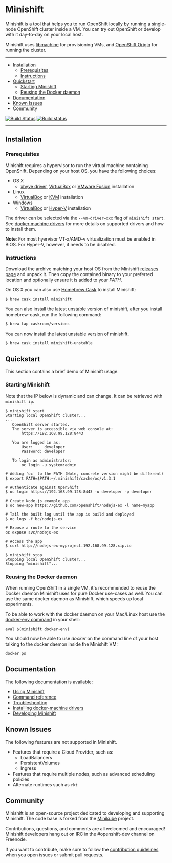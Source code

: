 # Minishift

Minishift is a tool that helps you to run OpenShift locally by running a single-node OpenShift
cluster inside a VM. You can try out OpenShift or develop with it day-to-day on your local host.

Minishift uses [libmachine](https://github.com/docker/machine/tree/master/libmachine) for
provisioning VMs, and [OpenShift Origin](https://github.com/openshift/origin) for running the cluster.

----

<!-- MarkdownTOC -->

- [Installation](#installation)
  - [Prerequisites](#prerequisites)
  - [Instructions](#instructions)
- [Quickstart](#quickstart)
  - [Starting Minishift](#starting-minishift)
  - [Reusing the Docker daemon](#reusing-the-docker-daemon)
- [Documentation](#documentation)
- [Known Issues](#known-issues)
- [Community](#community)

<!-- /MarkdownTOC -->

[![Build Status](https://secure.travis-ci.org/minishift/minishift.png)](https://travis-ci.org/minishift/minishift)
[![Build status](https://ci.appveyor.com/api/projects/status/6wyv1cpd588cm4ce/branch/master?svg=true)](https://ci.appveyor.com/project/hferentschik/minishift-o61ou/branch/master)

----

<a name="installation"></a>
## Installation

<a name="prerequisites"></a>
### Prerequisites

Minishift requires a hypervisor to run the virtual machine containing OpenShift. Depending on your
host OS, you have the following choices:

* OS X
    * [xhyve driver](./docs/docker-machine-drivers.md#xhyve-driver), [VirtualBox](https://www.virtualbox.org/wiki/Downloads) or [VMware Fusion](https://www.vmware.com/products/fusion) installation
* Linux
    * [VirtualBox](https://www.virtualbox.org/wiki/Downloads) or [KVM](http://www.linux-kvm.org/) installation
* Windows
    * [VirtualBox](https://www.virtualbox.org/wiki/Downloads) or [Hyper-V](https://technet.microsoft.com/en-us/library/mt169373.aspx) installation

The driver can be selected via the `--vm-driver=xxx` flag of `minishift start`. See
[docker machine drivers](./docs/docker-machine-drivers.md) for more details on supported drivers
and how to install them.

**Note**: For most hyervisor VT-x/AMD-v virtualization must be enabled in BIOS. For Hyper-V, however,
it needs to be disabled.

<a name="instructions"></a>
### Instructions

Download the archive matching your host OS from the Minishift [releases page](https://github.com/minishift/minishift/releases) and unpack it. Then copy the contained binary to your preferred
location and optionally ensure it is added to your _PATH_.

On OS X you can also use [Homebrew Cask](https://caskroom.github.io) to install Minishift:

  ```sh
  $ brew cask install minishift
  ```

You can also install the latest unstable version of minishift, after you install homebrew-cask, run the following command:

  ```sh
  $ brew tap caskroom/versions
  ```

You can now install the latest unstable version of minishift.

  ```sh
  $ brew cask install minishift-unstable
  ```

<a name="quickstart"></a>
## Quickstart

This section contains a brief demo of Minishift usage.

<a name="starting-minishift"></a>
### Starting Minishift

Note that the IP below is dynamic and can change. It can be retrieved with `minishift ip`.

```shell
$ minishift start
Starting local OpenShift cluster...
...
   OpenShift server started.
   The server is accessible via web console at:
       https://192.168.99.128:8443

   You are logged in as:
       User:     developer
       Password: developer

   To login as administrator:
       oc login -u system:admin

# Adding 'oc' to the PATH (Note, concrete version might be different)
$ export PATH=$PATH:~/.minishift/cache/oc/v1.3.1

# Authenticate against OpenShift
$ oc login https://192.168.99.128:8443 -u developer -p developer

# Create Node.js example app
$ oc new-app https://github.com/openshift/nodejs-ex -l name=myapp

# Tail the built log until the app is build and deployed
$ oc logs -f bc/nodejs-ex

# Expose a route to the service
oc expose svc/nodejs-ex

# Access the app
$ curl http://nodejs-ex-myproject.192.168.99.128.xip.io

$ minishift stop
Stopping local OpenShift cluster...
Stopping "minishift"...
```
<a name="reusing-the-docker-daemon"></a>
### Reusing the Docker daemon

When running OpenShift in a single VM, it's recommended to reuse the Docker daemon Minishift uses
for pure Docker use-cases as well.
You can use the same docker daemon as Minishift, which speeds up local experiments.

To be able to work with the docker daemon on your Mac/Linux host use the
[docker-env command](./docs/minishift_docker-env.md) in your shell:

```
eval $(minishift docker-env)
```

You should now be able to use _docker_ on the command line of your host talking to the docker daemon
inside the Minishift VM:
```
docker ps
```

<a name="documentation"></a>
## Documentation

The following documentation is available:

* [Using Minishift](./docs/using.md)
* [Command reference](./docs/minishift.md)
* [Troubleshooting](./docs/troubleshooting.md)
* [Installing docker-machine drivers](./docs/docker-machine-drivers.md)
* [Developing Minishift](./docs/developing.md)

<a name="known-issues"></a>
## Known Issues

The following features are not supported in Minishift.

* Features that require a Cloud Provider, such as:
    * LoadBalancers
    * PersistentVolumes
    * Ingress
* Features that require multiple nodes, such as advanced scheduling policies
* Alternate runtimes such as ``rkt``

<a name="community"></a>
## Community

Minishift is an open-source project dedicated to developing and supporting Minishift.
The code base is forked from the [Minikube](https://github.com/kubernetes/minikube) project.

Contributions, questions, and comments are all welcomed and encouraged! Minishift
developers hang out on IRC in the #openshift-dev channel on Freenode.

If you want to contribute, make sure to follow the [contribution guidelines](CONTRIBUTING.md)
when you open issues or submit pull requests.
